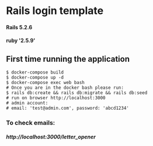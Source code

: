# Rails login template

#### Rails 5.2.6
#### ruby '2.5.9'


## First time running the application
 
```
$ docker-compose build
$ docker-compose up -d 
$ docker-compose exec web bash
# Once you are in the docker bash please run:
$ rails db:create && rails db:migrate && rails db:seed
# run on browser http://localhost:3000
# admin account:
# email: 'test@admin.com', password: 'abcd1234'
```



### To check emails: 
##### http://localhost:3000/letter_opener

